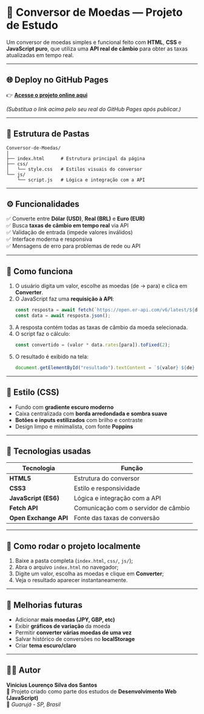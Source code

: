 # 💱 Conversor de Moedas — Projeto de Estudo

Um conversor de moedas simples e funcional feito com **HTML**, **CSS** e **JavaScript puro**, que utiliza uma **API real de câmbio** para obter as taxas atualizadas em tempo real.

---

## 🌐 Deploy no GitHub Pages

👉 **[Acesse o projeto online aqui](https://nokkxn.github.io/Conversor-de-Moedas/)**  

*(Substitua o link acima pelo seu real do GitHub Pages após publicar.)*

---

## 📁 Estrutura de Pastas

```
Conversor-de-Moedas/
│
├── index.html      # Estrutura principal da página
├── css/
│   └── style.css   # Estilos visuais do conversor
└── js/
    └── script.js   # Lógica e integração com a API
```

---

## ⚙️ Funcionalidades

✅ Converte entre **Dólar (USD)**, **Real (BRL)** e **Euro (EUR)**  
✅ Busca **taxas de câmbio em tempo real** via API  
✅ Validação de entrada (impede valores inválidos)  
✅ Interface moderna e responsiva  
✅ Mensagens de erro para problemas de rede ou API  

---

## 🧠 Como funciona

1. O usuário digita um valor, escolhe as moedas (de → para) e clica em **Converter**.  
2. O JavaScript faz uma **requisição à API**:  
   ```js
   const resposta = await fetch(`https://open.er-api.com/v6/latest/${de}`);
   const data = await resposta.json();
   ```
3. A resposta contém todas as taxas de câmbio da moeda selecionada.  
4. O script faz o cálculo:
   ```js
   const convertido = (valor * data.rates[para]).toFixed(2);
   ```
5. O resultado é exibido na tela:
   ```js
   document.getElementById("resultado").textContent = `${valor} ${de} = ${convertido} ${para}`;
   ```

---

## 🎨 Estilo (CSS)

- Fundo com **gradiente escuro moderno**  
- Caixa centralizada com **borda arredondada e sombra suave**  
- **Botões e inputs estilizados** com brilho e contraste  
- Design limpo e minimalista, com fonte **Poppins**

---

## 🧩 Tecnologias usadas

| Tecnologia | Função |
|-------------|--------|
| **HTML5** | Estrutura do conversor |
| **CSS3** | Estilo e responsividade |
| **JavaScript (ES6)** | Lógica e integração com a API |
| **Fetch API** | Comunicação com o servidor de câmbio |
| **Open Exchange API** | Fonte das taxas de conversão |

---

## 🧰 Como rodar o projeto localmente

1. Baixe a pasta completa (`index.html`, `css/`, `js/`);  
2. Abra o arquivo `index.html` no navegador;  
3. Digite um valor, escolha as moedas e clique em **Converter**;  
4. Veja o resultado aparecer instantaneamente.

---

## 🚀 Melhorias futuras

- Adicionar **mais moedas (JPY, GBP, etc)**  
- Exibir **gráficos de variação** da moeda  
- Permitir **converter várias moedas de uma vez**  
- Salvar histórico de conversões no **localStorage**  
- Criar **tema escuro/claro**  

---

## 👨‍💻 Autor

**Vinicius Lourenço Silva dos Santos**  
💼 Projeto criado como parte dos estudos de **Desenvolvimento Web (JavaScript)**  
📍 *Guarujá - SP, Brasil*
